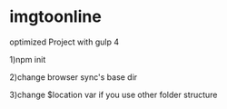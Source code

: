 # imgtoonline
optimized Project with gulp 4

1)npm init

2)change    browser sync's base dir

3)change $location var if you use other folder structure